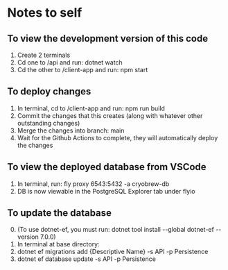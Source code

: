 # Notes to self

## To view the development version of this code

1. Create 2 terminals
2. Cd one to /api and run: dotnet watch
3. Cd the other to /client-app and run: npm start

## To deploy changes

1. In terminal, cd to /client-app and run: npm run build
2. Commit the changes that this creates (along with whatever other outstanding changes)
3. Merge the changes into branch: main
4. Wait for the Github Actions to complete, they will automatically deploy the changes

## To view the deployed database from VSCode

1. In terminal, run: fly proxy 6543:5432 -a cryobrew-db
2. DB is now viewable in the PostgreSQL Explorer tab under flyio

## To update the database

0. (To use dotnet-ef, you must run: dotnet tool install --global dotnet-ef --version 7.0.0)
1. In terminal at base directory:
2. dotnet ef migrations add {Descriptive Name} -s API -p Persistence
3. dotnet ef database update -s API -p Persistence